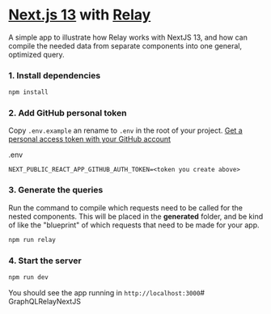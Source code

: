 # [Next.js 13](https://beta.nextjs.org/) with [Relay](https://relay.dev/)

A simple app to illustrate how Relay works with NextJS 13, and how can compile the needed data from separate components into one general, optimized query.


### 1. Install dependencies
```bash
npm install
```

### 2. Add GitHub personal token

Copy `.env.example` an rename to `.env` in the root of your project. [Get a personal access token with your GitHub account ](https://docs.github.com/en/authentication/keeping-your-account-and-data-secure/creating-a-personal-access-token#creating-a-personal-access-token-classic)

.env
```env
NEXT_PUBLIC_REACT_APP_GITHUB_AUTH_TOKEN=<token you create above>
```

### 3. Generate the queries
Run the command to compile which requests need to be called for the nested components. This will be placed in the __generated__ folder, and be kind of like the "blueprint" of which requests that need to be made for your app.
```bash
npm run relay
```

### 4. Start the server
```bash
npm run dev
```


You should see the app running in `http://localhost:3000`# GraphQLRelayNextJS

